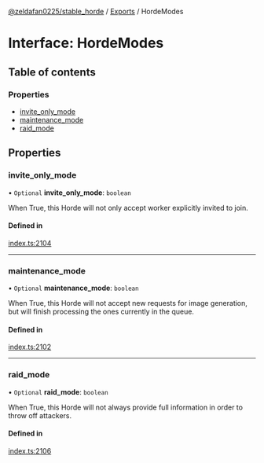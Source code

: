 [@zeldafan0225/stable_horde](../../readme.md) / [Exports](../modules.md) / HordeModes

# Interface: HordeModes

## Table of contents

### Properties

- [invite\_only\_mode](HordeModes.md#invite_only_mode)
- [maintenance\_mode](HordeModes.md#maintenance_mode)
- [raid\_mode](HordeModes.md#raid_mode)

## Properties

### invite\_only\_mode

• `Optional` **invite\_only\_mode**: `boolean`

When True, this Horde will not only accept worker explicitly invited to join.

#### Defined in

[index.ts:2104](https://github.com/MrlolDev/stable_horde/blob/3c66504/index.ts#L2104)

___

### maintenance\_mode

• `Optional` **maintenance\_mode**: `boolean`

When True, this Horde will not accept new requests for image generation, but will finish processing the ones currently in the queue.

#### Defined in

[index.ts:2102](https://github.com/MrlolDev/stable_horde/blob/3c66504/index.ts#L2102)

___

### raid\_mode

• `Optional` **raid\_mode**: `boolean`

When True, this Horde will not always provide full information in order to throw off attackers.

#### Defined in

[index.ts:2106](https://github.com/MrlolDev/stable_horde/blob/3c66504/index.ts#L2106)

